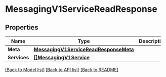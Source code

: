# MessagingV1ServiceReadResponse

## Properties

Name | Type | Description | Notes
------------ | ------------- | ------------- | -------------
**Meta** | [**MessagingV1ServiceReadResponseMeta**](messaging_v1_serviceReadResponse_meta.md) |  | [optional] 
**Services** | [**[]MessagingV1Service**](messaging.v1.service.md) |  | [optional] 

[[Back to Model list]](../README.md#documentation-for-models) [[Back to API list]](../README.md#documentation-for-api-endpoints) [[Back to README]](../README.md)


